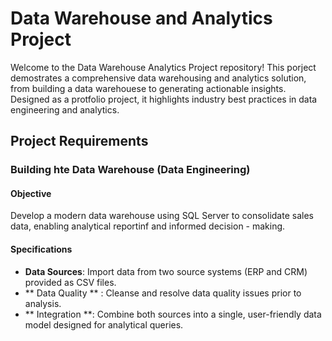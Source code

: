 # Data Warehouse and Analytics Project
Welcome to the Data Warehouse Analytics Project repository!
This porject demostrates a comprehensive data warehousing and analytics solution, from building a data warehouese to generating actionable insights. Designed as a protfolio project, it highlights industry best practices in data engineering and analytics.


## Project Requirements
### Building hte Data Warehouse (Data Engineering)


#### Objective
Develop a modern data warehouse using SQL Server to consolidate sales data, enabling analytical reportinf and informed decision - making.

#### Specifications
- **Data Sources**: Import data from two source systems (ERP and CRM) provided as CSV files. 
- ** Data Quality ** : Cleanse and resolve data quality issues prior to analysis.
- ** Integration **: Combine both sources into a single, user-friendly data model designed for analytical queries.
